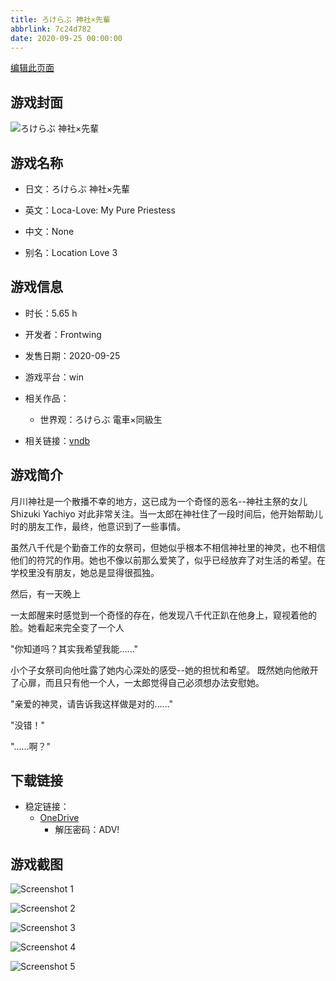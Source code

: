 ```yaml
---
title: ろけらぶ 神社×先輩
abbrlink: 7c24d782
date: 2020-09-25 00:00:00
---
```

[编辑此页面](https://github.com/ACG-3/ADV3-source/blob/main/source/_posts/games/%E3%82%8D%E3%81%91%E3%82%89%E3%81%B6%20%E7%A5%9E%E7%A4%BE%C3%97%E5%85%88%E8%BC%A9.md)

## 游戏封面

![ろけらぶ 神社×先輩](https://pan.timero.xyz/onedrive/img_lib_001/%E3%82%8D%E3%81%91%E3%82%89%E3%81%B6%20%E7%A5%9E%E7%A4%BE%C3%97%E5%85%88%E8%BC%A9_cover.avif)


## 游戏名称

- 日文：ろけらぶ 神社×先輩
- 英文：Loca-Love: My Pure Priestess
- 中文：None

- 别名：Location Love 3


## 游戏信息

- 时长：5.65 h
- 开发者：Frontwing
- 发售日期：2020-09-25
- 游戏平台：win
- 相关作品：
   - 世界观：ろけらぶ 電車×同級生

- 相关链接：[vndb](https://vndb.org/v26376)


## 游戏简介

月川神社是一个散播不幸的地方，这已成为一个奇怪的恶名--神社主祭的女儿 Shizuki Yachiyo 对此非常关注。当一太郎在神社住了一段时间后，他开始帮助儿时的朋友工作，最终，他意识到了一些事情。

虽然八千代是个勤奋工作的女祭司，但她似乎根本不相信神社里的神灵，也不相信他们的符咒的作用。她也不像以前那么爱笑了，似乎已经放弃了对生活的希望。在学校里没有朋友，她总是显得很孤独。

然后，有一天晚上

一太郎醒来时感觉到一个奇怪的存在，他发现八千代正趴在他身上，窥视着他的脸。她看起来完全变了一个人

"你知道吗？其实我希望我能......"

小个子女祭司向他吐露了她内心深处的感受--她的担忧和希望。
既然她向他敞开了心扉，而且只有他一个人，一太郎觉得自己必须想办法安慰她。

"亲爱的神灵，请告诉我这样做是对的......"

"没错！"

"......啊？"




## 下载链接

- 稳定链接：
    - [OneDrive](https://pan.timero.xyz/onedrive/adv_lib_001/%E3%82%8D%E3%81%91%E3%82%89%E3%81%B6%20%E7%A5%9E%E7%A4%BE%C3%97%E5%85%88%E8%BC%A9)
        - 解压密码：ADV!



## 游戏截图


![Screenshot 1](https://pan.timero.xyz/onedrive/img_lib_001/%E3%82%8D%E3%81%91%E3%82%89%E3%81%B6%20%E7%A5%9E%E7%A4%BE%C3%97%E5%85%88%E8%BC%A9_Screenshot_1.avif)

![Screenshot 2](https://pan.timero.xyz/onedrive/img_lib_001/%E3%82%8D%E3%81%91%E3%82%89%E3%81%B6%20%E7%A5%9E%E7%A4%BE%C3%97%E5%85%88%E8%BC%A9_Screenshot_2.avif)

![Screenshot 3](https://pan.timero.xyz/onedrive/img_lib_001/%E3%82%8D%E3%81%91%E3%82%89%E3%81%B6%20%E7%A5%9E%E7%A4%BE%C3%97%E5%85%88%E8%BC%A9_Screenshot_3.avif)

![Screenshot 4](https://pan.timero.xyz/onedrive/img_lib_001/%E3%82%8D%E3%81%91%E3%82%89%E3%81%B6%20%E7%A5%9E%E7%A4%BE%C3%97%E5%85%88%E8%BC%A9_Screenshot_4.avif)

![Screenshot 5](https://pan.timero.xyz/onedrive/img_lib_001/%E3%82%8D%E3%81%91%E3%82%89%E3%81%B6%20%E7%A5%9E%E7%A4%BE%C3%97%E5%85%88%E8%BC%A9_Screenshot_5.avif)

